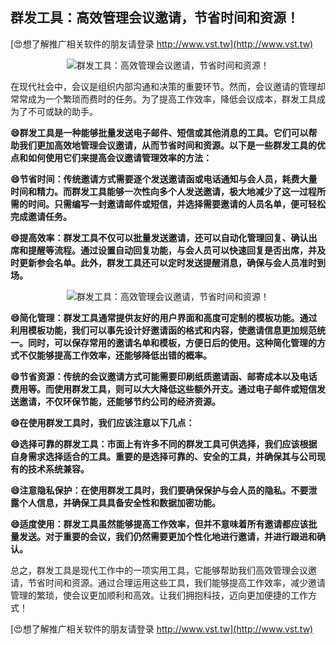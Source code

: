 ## **群发工具：高效管理会议邀请，节省时间和资源！**

[😍想了解推广相关软件的朋友请登录 http://www.vst.tw](http://www.vst.tw)

 <center><img src="https://vst.tw/MP4/tuiguang/png/1.png" alt="群发工具：高效管理会议邀请，节省时间和资源！"></center>

在现代社会中，会议是组织内部沟通和决策的重要环节。然而，会议邀请的管理却常常成为一个繁琐而费时的任务。为了提高工作效率，降低会议成本，群发工具成为了不可或缺的助手。

**😄群发工具是一种能够批量发送电子邮件、短信或其他消息的工具。它们可以帮助我们更加高效地管理会议邀请，从而节省时间和资源。以下是一些群发工具的优点和如何使用它们来提高会议邀请管理效率的方法：**

**😄节省时间：传统邀请方式需要逐个发送邀请函或电话通知与会人员，耗费大量时间和精力。而群发工具能够一次性向多个人发送邀请，极大地减少了这一过程所需的时间。只需编写一封邀请邮件或短信，并选择需要邀请的人员名单，便可轻松完成邀请任务。**

**😄提高效率：群发工具不仅可以批量发送邀请，还可以自动化管理回复、确认出席和提醒等流程。通过设置自动回复功能，与会人员可以快速回复是否出席，并及时更新参会名单。此外，群发工具还可以定时发送提醒消息，确保与会人员准时到场。**

 <center><img src="https://vst.tw/MP4/tuiguang/png/4.png" alt="群发工具：高效管理会议邀请，节省时间和资源！"></center>

**😄简化管理：群发工具通常提供友好的用户界面和高度可定制的模板功能。通过利用模板功能，我们可以事先设计好邀请函的格式和内容，使邀请信息更加规范统一。同时，可以保存常用的邀请名单和模板，方便日后的使用。这种简化管理的方式不仅能够提高工作效率，还能够降低出错的概率。**

**😄节省资源：传统的会议邀请方式可能需要印刷纸质邀请函、邮寄成本以及电话费用等。而使用群发工具，则可以大大降低这些额外开支。通过电子邮件或短信发送邀请，不仅环保节能，还能够节约公司的经济资源。**

**😄在使用群发工具时，我们应该注意以下几点：**

**😄选择可靠的群发工具：市面上有许多不同的群发工具可供选择，我们应该根据自身需求选择适合的工具。重要的是选择可靠的、安全的工具，并确保其与公司现有的技术系统兼容。**

**😄注意隐私保护：在使用群发工具时，我们要确保保护与会人员的隐私。不要泄露个人信息，并确保工具具备安全性和数据加密功能。**

**😄适度使用：群发工具虽然能够提高工作效率，但并不意味着所有邀请都应该批量发送。对于重要的会议，我们仍然需要更加个性化地进行邀请，并进行跟进和确认。**

总之，群发工具是现代工作中的一项实用工具，它能够帮助我们高效管理会议邀请，节省时间和资源。通过合理运用这些工具，我们能够提高工作效率，减少邀请管理的繁琐，使会议更加顺利和高效。让我们拥抱科技，迈向更加便捷的工作方式！

[😍想了解推广相关软件的朋友请登录 http://www.vst.tw](http://www.vst.tw)




